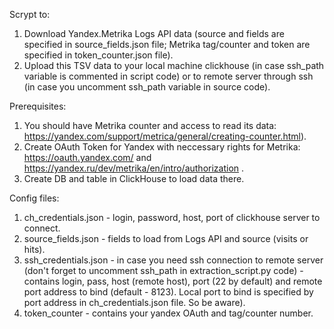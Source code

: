 Scrypt to: 
1. Download Yandex.Metrika Logs API data (source and fields are specified in source_fields.json file; Metrika tag/counter and token are specified in token_counter.json file).
2. Upload this TSV data to your local machine clickhouse (in case ssh_path variable is commented in script code) or to remote server through ssh (in case you uncomment ssh_path variable in source code).
   
Prerequisites: 
1. You should have Metrika counter and access to read its data: https://yandex.com/support/metrica/general/creating-counter.html). 
2. Create OAuth Token for Yandex with neccessary rights for Metrika: https://oauth.yandex.com/ and https://yandex.ru/dev/metrika/en/intro/authorization .
3. Create DB and table in ClickHouse to load data there.


Config files: 
1. ch_credentials.json - login, password, host, port of clickhouse server to connect.
2. source_fields.json - fields to load from Logs API and source (visits or hits).
3. ssh_credentials.json - in case you need ssh connection to remote server (don't forget to uncomment ssh_path in extraction_script.py code) - contains login, pass, host (remote host), port  (22 by default) and remote port address to bind (default - 8123). Local port to bind is specified by
port address in ch_credentials.json file. So be aware).
4. token_counter - contains your yandex OAuth and tag/counter number. 
